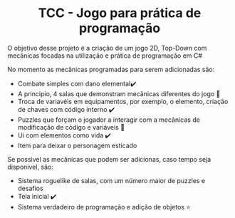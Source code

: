  # <div align="center">  TCC - Jogo para prática de programação </div>
 
 <div align="left"> 
   O objetivo desse projeto é a criação de um jogo 2D, Top-Down com mecânicas focadas na utilização e prática de programação em C#

  No momento as mecânicas programadas para serem adicionadas são:
  - Combate simples com dano elemental✔️
  - A principio, 4 salas que demonstram mecânicas diferentes do jogo 🌂
  - Troca de variavéis em equipamentos, por exemplo, o elemento, criação de chaves com código interno ✔️
  - Puzzles que forçam o jogador a interagir com a mecânicas de modificação de código e variáveis 🌂
  - Ui com elementos como vida ✔️
  - Item para deixar o personagem esticado
    
 Se possivel as mecânicas que podem ser adicionas, caso tempo seja disponivel, são:
 - Sistema roguelike de salas, com um número maior de puzzles e desafios
 - Tela inicial ✔️
 - Sistema verdadeiro de programação e adição de objetos :star: 

 </div>
